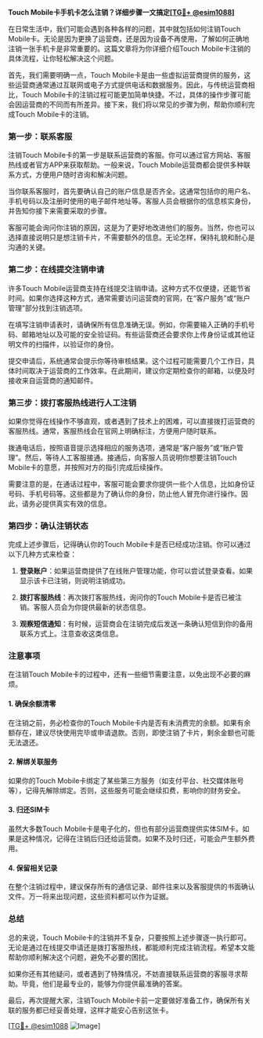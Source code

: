 **Touch Mobile卡手机卡怎么注销？详细步骤一文搞定[[TG💪+ @esim1088](https://t.me/s/esim1088)]**

在日常生活中，我们可能会遇到各种各样的问题，其中就包括如何注销Touch Mobile卡。无论是因为更换了运营商，还是因为设备不再使用，了解如何正确地注销一张手机卡是非常重要的。这篇文章将为你详细介绍Touch Mobile卡注销的具体流程，让你轻松解决这个问题。

首先，我们需要明确一点，Touch Mobile卡是由一些虚拟运营商提供的服务，这些运营商通常通过互联网或电子方式提供电话和数据服务。因此，与传统运营商相比，Touch Mobile卡的注销过程可能更加简单快捷。不过，具体的操作步骤可能会因运营商的不同而有所差异。接下来，我们将以常见的步骤为例，帮助你顺利完成Touch Mobile卡的注销。

### 第一步：联系客服

注销Touch Mobile卡的第一步是联系运营商的客服。你可以通过官方网站、客服热线或者官方APP来获取帮助。一般来说，Touch Mobile运营商都会提供多种联系方式，方便用户随时咨询和解决问题。

当你联系客服时，首先要确认自己的账户信息是否齐全。这通常包括你的用户名、手机号码以及注册时使用的电子邮件地址等。客服人员会根据你的信息核实身份，并告知你接下来需要采取的步骤。

客服可能会询问你注销的原因，这是为了更好地改进他们的服务。当然，你也可以选择直接说明只是想注销卡片，不需要额外的信息。无论怎样，保持礼貌和耐心是沟通的关键。

### 第二步：在线提交注销申请

许多Touch Mobile运营商支持在线提交注销申请。这种方式不仅便捷，还能节省时间。如果你选择这种方式，通常需要访问运营商的官网，在“客户服务”或“账户管理”部分找到注销选项。

在填写注销申请表时，请确保所有信息准确无误。例如，你需要输入正确的手机号码、邮箱地址以及可能的安全验证码。有些运营商还会要求你上传身份证或其他证明文件的扫描件，以验证你的身份。

提交申请后，系统通常会提示你等待审核结果。这个过程可能需要几个工作日，具体时间取决于运营商的工作效率。在此期间，建议你定期检查你的邮箱，以便及时接收来自运营商的通知邮件。

### 第三步：拨打客服热线进行人工注销

如果你觉得在线操作不够直观，或者遇到了技术上的困难，可以直接拨打运营商的客服热线。通常，客服热线会在官网上明确标注，方便用户随时联系。

拨通电话后，按照语音提示选择相应的服务选项，通常是“客户服务”或“账户管理”。然后，等待人工客服接通。接通后，向客服人员说明你想要注销Touch Mobile卡的意愿，并按照对方的指引完成后续操作。

需要注意的是，在通话过程中，客服可能会要求你提供一些个人信息，比如身份证号码、手机号码等。这些都是为了确认你的身份，防止他人冒充你进行操作。因此，请务必提供真实有效的信息。

### 第四步：确认注销状态

完成上述步骤后，记得确认你的Touch Mobile卡是否已经成功注销。你可以通过以下几种方式来检查：

1. **登录账户**：如果运营商提供了在线账户管理功能，你可以尝试登录查看。如果显示该卡已注销，则说明注销成功。
   
2. **拨打客服热线**：再次拨打客服热线，询问你的Touch Mobile卡是否已被注销。客服人员会为你提供最新的状态信息。

3. **观察短信通知**：有时候，运营商会在注销完成后发送一条确认短信到你的备用联系方式上。注意查收这类信息。

### 注意事项

在注销Touch Mobile卡的过程中，还有一些细节需要注意，以免出现不必要的麻烦。

#### 1. 确保余额清零

在注销之前，务必检查你的Touch Mobile卡内是否有未消费完的余额。如果有余额存在，建议尽快使用完毕或申请退款。否则，即使注销了卡片，剩余金额也可能无法退还。

#### 2. 解绑关联服务

如果你的Touch Mobile卡绑定了某些第三方服务（如支付平台、社交媒体账号等），记得先解除绑定。否则，这些服务可能会继续扣费，影响你的财务安全。

#### 3. 归还SIM卡

虽然大多数Touch Mobile卡是电子化的，但也有部分运营商提供实体SIM卡。如果是这种情况，记得在注销后归还给运营商。如果不及时归还，可能会产生额外费用。

#### 4. 保留相关记录

在整个注销过程中，建议保存所有的通信记录、邮件往来以及客服提供的书面确认文件。万一将来出现问题，这些资料都可以作为证据。

### 总结

总的来说，Touch Mobile卡的注销并不复杂，只要按照上述步骤逐一执行即可。无论是通过在线提交申请还是拨打客服热线，都能顺利完成注销流程。希望本文能帮助你顺利解决这个问题，避免不必要的困扰。

如果你还有其他疑问，或者遇到了特殊情况，不妨直接联系运营商的客服寻求帮助。毕竟，他们是最专业的，能够为你提供最准确的答案。

最后，再次提醒大家，注销Touch Mobile卡前一定要做好准备工作，确保所有关联的服务都已经妥善处理，这样才能安心告别这张卡。

[[TG💪+ @esim1088](https://t.me/s/esim1088) ![Image](https://i.postimg.cc/4NQfJmqS/Snipaste-2025-05-13-00-14-12.png)]